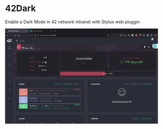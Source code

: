 # 42Dark
Enable a Dark Mode in 42 network intranet with Stylus web pluggin

![42Dark](./doc/img/screen.png)